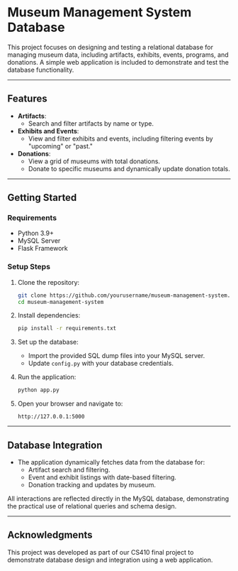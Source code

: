 # **Museum Management System Database**

This project focuses on designing and testing a relational database for managing museum data, including artifacts, exhibits, events, programs, and donations. A simple web application is included to demonstrate and test the database functionality.

---

## **Features**
- **Artifacts**:
  - Search and filter artifacts by name or type.
- **Exhibits and Events**:
  - View and filter exhibits and events, including filtering events by "upcoming" or "past."
- **Donations**:
  - View a grid of museums with total donations.
  - Donate to specific museums and dynamically update donation totals.

---

## **Getting Started**

### **Requirements**
- Python 3.9+
- MySQL Server
- Flask Framework

### **Setup Steps**
1. Clone the repository:
   ```bash
   git clone https://github.com/yourusername/museum-management-system.git
   cd museum-management-system
   ```

2. Install dependencies:
   ```bash
   pip install -r requirements.txt
   ```

3. Set up the database:
   - Import the provided SQL dump files into your MySQL server.
   - Update `config.py` with your database credentials.

4. Run the application:
   ```bash
   python app.py
   ```

5. Open your browser and navigate to:
   ```
   http://127.0.0.1:5000
   ```

---

## **Database Integration**
- The application dynamically fetches data from the database for:
  - Artifact search and filtering.
  - Event and exhibit listings with date-based filtering.
  - Donation tracking and updates by museum.

All interactions are reflected directly in the MySQL database, demonstrating the practical use of relational queries and schema design.

---

## **Acknowledgments**
This project was developed as part of our CS410 final project to demonstrate database design and integration using a web application.